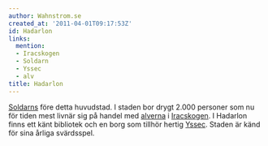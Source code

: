 ```yaml
---
author: Wahnstrom.se
created_at: '2011-04-01T09:17:53Z'
id: Hadarlon
links:
  mention:
  - Iracskogen
  - Soldarn
  - Yssec
  - alv
title: Hadarlon
---
```


[Soldarns] före detta huvudstad. I staden bor drygt 2.000 personer som nu för tiden mest livnär sig
på handel med [alverna] i [Iracskogen]. I Hadarlon finns ett känt bibliotek och en borg som tillhör
hertig [Yssec]. Staden är känd för sina årliga svärdsspel.

  [Soldarns]: Soldarn
  [alverna]: alv
  [Iracskogen]: Iracskogen
  [Yssec]: Yssec